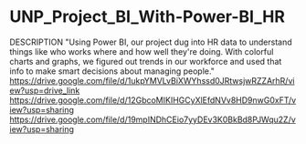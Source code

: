 # UNP_Project_BI_With-Power-BI_HR
DESCRIPTION "Using Power BI, our project dug into HR data to understand things like who works where and how well they're doing. With colorful charts and graphs, we figured out trends in our workforce and used that info to make smart decisions about managing people."
https://drive.google.com/file/d/1ukpYMVLvBiXWYhssd0JRtwsjwRZZArhR/view?usp=drive_link
https://drive.google.com/file/d/12GbcoMIKIHGCyXlEfdNVv8HD9nwG0xFT/view?usp=sharing
https://drive.google.com/file/d/19mpINDhCEio7yyDEv3K0BkBd8PJWqu2Z/view?usp=sharing
